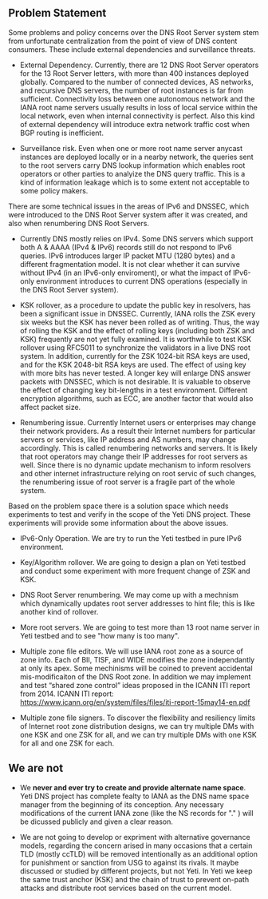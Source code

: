 ## Problem Statement 

Some problems and policy concerns over the DNS Root Server system stem from unfortunate centralization from the point of view of DNS content consumers. These include external dependencies and surveillance threats. 

* External Dependency. Currently, there are 12 DNS Root Server operators for the 13 Root Server letters, with more than 400 instances deployed globally. Compared to the number of connected devices, AS networks, and recursive DNS servers, the number of root instances is far from sufficient. Connectivity loss between one autonomous network and the IANA root name servers usually results in loss of local service within the local network, even when internal connectivity is perfect. Also this kind of external dependency will introduce extra network traffic cost when BGP routing is inefficient.

* Surveillance risk. Even when one or more root name server anycast instances are deployed locally or in a nearby network, the queries sent to the root servers carry DNS lookup information which enables root operators or other parties to analyize the DNS query traffic. This is a kind of information leakage which is to some extent not acceptable to some policy makers.

There are some technical issues in the areas of IPv6 and DNSSEC, which were introduced to the DNS Root Server system after it was created, and also when renumbering DNS Root Servers.

* Currently DNS mostly relies on IPv4. Some DNS servers which support both A & AAAA (IPv4 & IPv6) records still do not respond to IPv6 queries. IPv6 introduces larger IP packet MTU (1280 bytes) and a different fragmentation model. It is not clear whether it can survive without IPv4 (in an IPv6-only enviroment), or what the impact of IPv6-only environment introduces to current DNS operations (especially in the DNS Root Server system).

* KSK rollover, as a procedure to update the public key in resolvers, has been a significant issue in DNSSEC. Currently, IANA rolls the ZSK every six weeks but the KSK has never been rolled as of writing. Thus, the way of rolling the KSK and the effect of rolling keys (including both ZSK and KSK) frequently are not yet fully examined. It is worthwhile to test KSK rollover using RFC5011 to synchronize the validators in a live DNS root system. In addition, currently for the ZSK 1024-bit RSA keys are used, and for the KSK 2048-bit RSA keys are used. The effect of using key with more bits has never tested. A longer key will enlarge DNS answer packets with DNSSEC, which is not desirable. It is valuable to observe the effect of changing key bit-lengths in a test environment. Different encryption algorithms, such as ECC, are another factor that would also affect packet size.

* Renumbering issue. Currently Internet users or enterprises may change their network providers. As a result their Internet numbers for particular servers or services, like IP address and AS numbers, may change accordingly. This is called renumbering networks and servers. It is likely that root operators may change their IP addresses for root servers as well. Since there is no dynamic update mechanism to inform resolvers and other internet infrastructure relying on root servic of such changes, the renumbering issue of root server is a fragile part of the whole system.

Based on the problem space there is a solution space which needs experiments to test and verify in the scope of the Yeti DNS project. These experiments will provide some information about the above issues. 

* IPv6-Only Operation. We are try to run the Yeti testbed in pure IPv6 environment. 

* Key/Algorithm rollover. We are going to design a plan on Yeti testbed and conduct some experiment with more frequent change of ZSK and KSK.

* DNS Root Server renumbering. We may come up with a mechnism which dynamically updates root server addresses to hint file; this is like another kind of rollover.

* More root servers. We are going to test more than 13 root name server in Yeti testbed and to see "how many is too many".

* Multiple zone file editors. We will use IANA root zone as a source of zone info. Each of BII, TISF, and WIDE modifies the zone independantly at only its apex. Some mechinisms will be coined to prevent accidental mis-modificaiton of the DNS Root zone. In addition we may implement and test “shared zone control” ideas proposed in the ICANN ITI report from 2014. ICANN ITI report:   https://www.icann.org/en/system/files/files/iti-report-15may14-en.pdf

* Multiple zone file signers. To discover the flexibility and resiliency limits of Internet root zone distribution designs, we can try multiple DMs with one KSK and one ZSK for all, and we can try multiple DMs with one KSK for all and one ZSK for each.

## We are not

* We **never and ever try to create and provide alternate name space**. Yeti DNS project has complete fealty to IANA as the DNS name space manager from the beginning of its conception. Any necessary modifications of the current IANA zone (like the NS records for "." ) will be dicussed publicly and given a clear reason. 

* We are not going to develop or expriment with alternative governance models, regarding the concern arised in many occasions that a certain TLD (mostly ccTLD) will be removed intentionally as an additional option for punishment or sanction from USG to against its rivals. It maybe discussed or studied by different projects, but not Yeti. In Yeti we keep the same trust anchor (KSK) and the chain of trust to prevent on-path attacks and distribute root services based on the current model.

